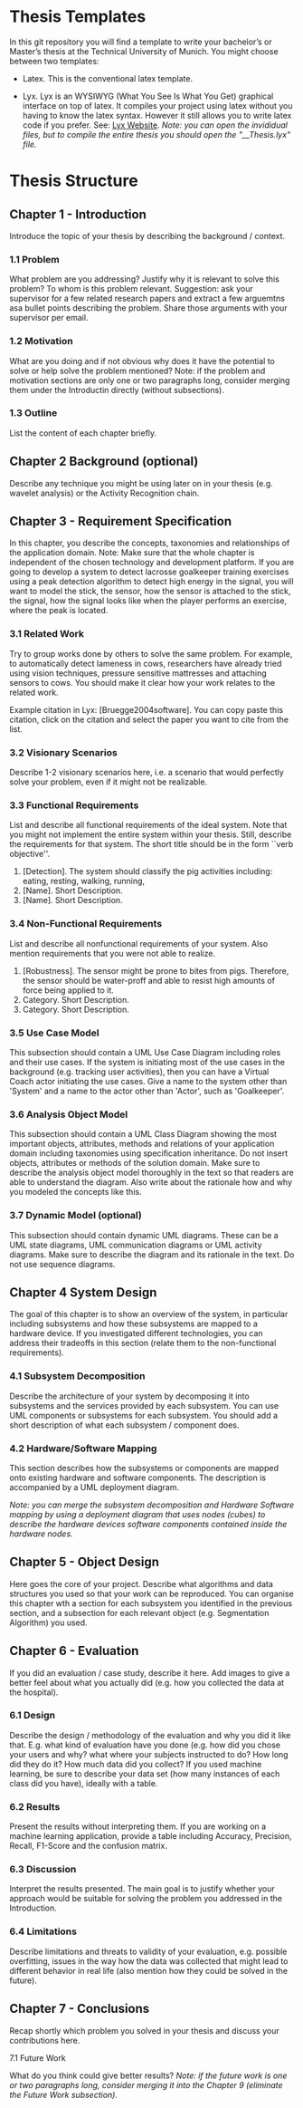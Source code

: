 # Thesis Templates

In this git repository you will find a template to write your bachelor’s or Master’s thesis at the Technical University of Munich. You might choose between two templates:

- Latex. This is the conventional latex template.

- Lyx. Lyx is an WYSIWYG (What You See Is What You Get) graphical interface on top of latex. It compiles your project using latex without you having to know the latex syntax. However it still allows you to write latex code if you prefer. See: [Lyx Website](https://www.lyx.org/). *Note: you can open the invididual files, but to compile the entire thesis you should open the "__Thesis.lyx" file.*

# Thesis Structure

## Chapter 1 - Introduction

Introduce the topic of your thesis by describing the background / context.

### 1.1 Problem

What problem are you addressing? Justify why it is relevant to solve this problem? To whom is this problem relevant. Suggestion: ask your supervisor for a few related research papers and extract a few arguemtns asa bullet points describing the problem. Share those arguments with your supervisor per email.

### 1.2 Motivation

What are you doing and if not obvious why does it have the potential to solve or help solve the problem mentioned? Note: if the problem and motivation sections are only one or two paragraphs long, consider merging them under the Introductin directly (without subsections).

### 1.3 Outline

List the content of each chapter briefly.

## Chapter 2 Background (optional)

Describe any technique you might be using later on in your thesis (e.g. wavelet analysis) or the Activity Recognition chain.

## Chapter 3 - Requirement Specification

In this chapter, you describe the concepts, taxonomies and relationships of the application domain. Note: Make sure that the whole chapter is independent of the chosen technology and development platform. If you are going to develop a system to detect lacrosse goalkeeper training exercises using a peak detection algorithm to detect high energy in the signal, you will want to model the stick, the sensor, how the sensor is attached to the stick, the signal, how the signal looks like when the player performs an exercise, where the peak is located. 

### 3.1 Related Work

Try to group works done by others to solve the same problem. For example, to automatically detect lameness in cows, researchers have already tried using vision techniques, pressure sensitive mattresses and attaching sensors to cows. You should make it clear how your work relates to the related work.

Example citation in Lyx: [Bruegge2004software]. You can copy paste this citation, click on the citation and select the paper you want to cite from the list.

### 3.2 Visionary Scenarios

Describe 1-2 visionary scenarios here, i.e. a scenario that would perfectly solve your problem, even if it might not be realizable.

### 3.3 Functional Requirements 

List and describe all functional requirements of the ideal system. Note that you might not implement the entire system within your thesis. Still, describe the requirements for that system. The short title should be in the form ``verb objective''.

1. [Detection]. The system should classify the pig activities including: eating, resting, walking, running, 
2. [Name]. Short Description.
3. [Name]. Short Description.

### 3.4 Non-Functional Requirements 

List and describe all nonfunctional requirements of your system. Also mention requirements that you were not able to realize.

1. [Robustness]. The sensor might be prone to bites from pigs. Therefore, the sensor should be water-proff and able to resist high amounts of force being applied to it.
2. Category. Short Description.
3. Category. Short Description.

### 3.5 Use Case Model

This subsection should contain a UML Use Case Diagram including roles and their use cases. If the system is initiating most of the use cases in the background (e.g. tracking user activities), then you can have a Virtual Coach actor initiating the use cases. Give a name to the system other than 'System' and a name to the actor other than 'Actor', such as 'Goalkeeper'.

### 3.6 Analysis Object Model

This subsection should contain a UML Class Diagram showing the most important objects, attributes, methods and relations of your application domain including taxonomies using specification inheritance. Do not insert objects, attributes or methods of the solution domain. Make sure to describe the analysis object model thoroughly in the text so that readers are able to understand the diagram. Also write about the rationale how and why you modeled the concepts like this.

### 3.7 Dynamic Model (optional)

This subsection should contain dynamic UML diagrams. These can be a UML state diagrams, UML communication diagrams or UML activity diagrams. Make sure to describe the diagram and its rationale in the text. Do not use sequence diagrams.

## Chapter 4 System Design

The goal of this chapter is to show an overview of the system, in particular including subsystems and how these subsystems are mapped to a hardware device. If you investigated different technologies, you can address their tradeoffs in this section (relate them to the non-functional requirements).

### 4.1 Subsystem Decomposition

Describe the architecture of your system by decomposing it into subsystems and the services provided by each subsystem. You can use UML components or subsystems for each subsystem. You should add a short description of what each subsystem / component does.

### 4.2 Hardware/Software Mapping

This section describes how the subsystems or components are mapped onto existing hardware and software components. The description is accompanied by a UML deployment diagram.

*Note: you can merge the subsystem decomposition and Hardware Software mapping by using a deployment diagram that uses nodes (cubes) to describe the hardware devices software components contained inside the hardware nodes.*

## Chapter 5 - Object Design

Here goes the core of your project. Describe what algorithms and data structures you used so that your work can be reproduced. You can organise this chapter wth a section for each subsystem you identified in the previous section, and a subsection for each relevant object (e.g. Segmentation Algorithm) you used.

## Chapter 6 - Evaluation

If you did an evaluation / case study, describe it here. Add images to give a better feel about what you actually did (e.g. how you collected the data at the hospital).

### 6.1 Design

Describe the design / methodology of the evaluation and why you did it like that. E.g. what kind of evaluation have you done (e.g. how did you chose your users and why? what where your subjects instructed to do? How long did they do it? How much data did you collect? If you used machine learning, be sure to describe your data set (how many instances of each class did you have), ideally with a table.

### 6.2 Results

Present the results without interpreting them. If you are working on a machine learning application, provide a table including Accuracy, Precision, Recall, F1-Score and the confusion matrix.

### 6.3 Discussion

Interpret the results presented. The main goal is to justify whether your approach would be suitable for solving the problem you addressed in the Introduction.

### 6.4 Limitations

Describe limitations and threats to validity of your evaluation, e.g. possible overfitting, issues in the way how the data was collected that might lead to different behavior in real life (also mention how they could be solved in the future).

## Chapter 7 - Conclusions

Recap shortly which problem you solved in your thesis and discuss your contributions here.

7.1 Future Work 

What do you think could give better results?
*Note: if the future work is one or two paragraphs long, consider merging it into the Chapter 9 (eliminate the Future Work subsection).*
